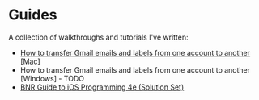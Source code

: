 # Guides
A collection of walkthroughs and tutorials I've written:

* [How to transfer Gmail emails and labels from one
  account to another [Mac]](gmail-transfer-guide-mac.md)
* How to transfer Gmail emails and labels from one
  account to another [Windows] - TODO
* [BNR Guide to iOS Programming 4e (Solution Set)](./BNR-iOS-Programming-4e/README.md)